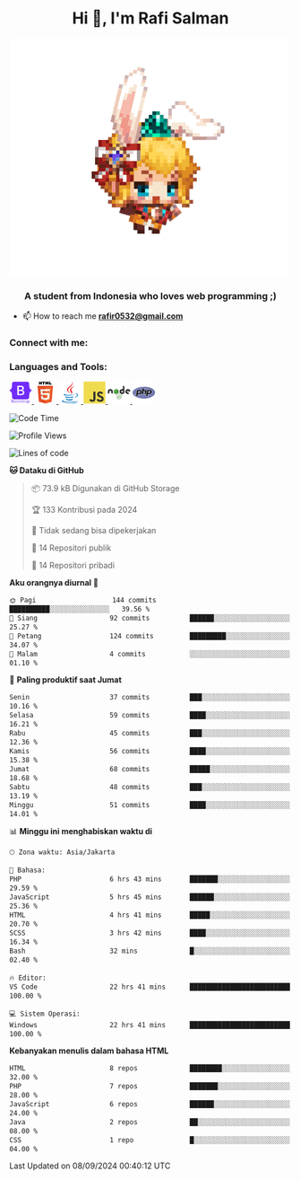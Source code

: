 <h1 align="center">Hi 👋, I'm Rafi Salman</h1>
<img src="img/lp.gif" /> 
<h3 align="center">A student from Indonesia who loves web programming ;)</h3>

- 📫 How to reach me **rafir0532@gmail.com**

<h3 align="left">Connect with me:</h3>
<p align="left">
</p>

<h3 align="left">Languages and Tools:</h3>
<p align="left"> <a href="https://getbootstrap.com" target="_blank" rel="noreferrer"> <img src="https://raw.githubusercontent.com/devicons/devicon/master/icons/bootstrap/bootstrap-plain-wordmark.svg" alt="bootstrap" width="40" height="40"/> </a> <a href="https://www.w3.org/html/" target="_blank" rel="noreferrer"> <img src="https://raw.githubusercontent.com/devicons/devicon/master/icons/html5/html5-original-wordmark.svg" alt="html5" width="40" height="40"/> </a> <a href="https://www.java.com" target="_blank" rel="noreferrer"> <img src="https://raw.githubusercontent.com/devicons/devicon/master/icons/java/java-original.svg" alt="java" width="40" height="40"/> </a> <a href="https://developer.mozilla.org/en-US/docs/Web/JavaScript" target="_blank" rel="noreferrer"> <img src="https://raw.githubusercontent.com/devicons/devicon/master/icons/javascript/javascript-original.svg" alt="javascript" width="40" height="40"/> </a> <a href="https://nodejs.org" target="_blank" rel="noreferrer"> <img src="https://raw.githubusercontent.com/devicons/devicon/master/icons/nodejs/nodejs-original-wordmark.svg" alt="nodejs" width="40" height="40"/> </a> <a href="https://www.php.net" target="_blank" rel="noreferrer"> <img src="https://raw.githubusercontent.com/devicons/devicon/master/icons/php/php-original.svg" alt="php" width="40" height="40"/> </a> </p>

<!--START_SECTION:waka-->
![Code Time](http://img.shields.io/badge/Code%20Time-102%20hrs%2054%20mins-blue)

![Profile Views](http://img.shields.io/badge/Profil%20dilihat-1-blue)

![Lines of code](https://img.shields.io/badge/Sejak%20Hello%20World%20aku%20telah%20menulis-633.1%20thousand%20baris%20kode-blue)

**🐱 Dataku di GitHub** 

> 📦 73.9 kB Digunakan di GitHub Storage 
 > 
> 🏆 133 Kontribusi pada 2024
 > 
> 🚫 Tidak sedang bisa dipekerjakan
 > 
> 📜 14 Repositori publik 
 > 
> 🔑 14 Repositori pribadi 
 > 
**Aku orangnya diurnal 🐤** 

```text
🌞 Pagi                   144 commits         ██████████░░░░░░░░░░░░░░░   39.56 % 
🌆 Siang                  92 commits          ██████░░░░░░░░░░░░░░░░░░░   25.27 % 
🌃 Petang                 124 commits         █████████░░░░░░░░░░░░░░░░   34.07 % 
🌙 Malam                  4 commits           ░░░░░░░░░░░░░░░░░░░░░░░░░   01.10 % 
```
📅 **Paling produktif saat Jumat** 

```text
Senin                    37 commits          ███░░░░░░░░░░░░░░░░░░░░░░   10.16 % 
Selasa                   59 commits          ████░░░░░░░░░░░░░░░░░░░░░   16.21 % 
Rabu                     45 commits          ███░░░░░░░░░░░░░░░░░░░░░░   12.36 % 
Kamis                    56 commits          ████░░░░░░░░░░░░░░░░░░░░░   15.38 % 
Jumat                    68 commits          █████░░░░░░░░░░░░░░░░░░░░   18.68 % 
Sabtu                    48 commits          ███░░░░░░░░░░░░░░░░░░░░░░   13.19 % 
Minggu                   51 commits          ████░░░░░░░░░░░░░░░░░░░░░   14.01 % 
```


📊 **Minggu ini menghabiskan waktu di** 

```text
🕑︎ Zona waktu: Asia/Jakarta

💬 Bahasa: 
PHP                      6 hrs 43 mins       ███████░░░░░░░░░░░░░░░░░░   29.59 % 
JavaScript               5 hrs 45 mins       ██████░░░░░░░░░░░░░░░░░░░   25.36 % 
HTML                     4 hrs 41 mins       █████░░░░░░░░░░░░░░░░░░░░   20.70 % 
SCSS                     3 hrs 42 mins       ████░░░░░░░░░░░░░░░░░░░░░   16.34 % 
Bash                     32 mins             █░░░░░░░░░░░░░░░░░░░░░░░░   02.40 % 

🔥 Editor: 
VS Code                  22 hrs 41 mins      █████████████████████████   100.00 % 

💻 Sistem Operasi: 
Windows                  22 hrs 41 mins      █████████████████████████   100.00 % 
```

**Kebanyakan menulis dalam bahasa HTML** 

```text
HTML                     8 repos             ████████░░░░░░░░░░░░░░░░░   32.00 % 
PHP                      7 repos             ███████░░░░░░░░░░░░░░░░░░   28.00 % 
JavaScript               6 repos             ██████░░░░░░░░░░░░░░░░░░░   24.00 % 
Java                     2 repos             ██░░░░░░░░░░░░░░░░░░░░░░░   08.00 % 
CSS                      1 repo              █░░░░░░░░░░░░░░░░░░░░░░░░   04.00 % 
```




 Last Updated on 08/09/2024 00:40:12 UTC
<!--END_SECTION:waka-->
